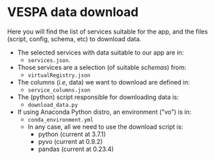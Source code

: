 # VESPA data download

Here you will find the list of services suitable for the app,
and the files (script, config, schema, etc) to download data.

* The selected services with data suitable to our app are in: 
  * `services.json`.
* Those services are a selection (of suitable _schemas_) from:
  * `virtualRegistry.json`
* The columns (_i.e_, data) we want to download are defined in:
  * `service_columns.json`
* The (python) script responsible for downloading data is:
  * `download_data.py`
* If using Anaconda Python distro, an environment ("vo") is in:
  * `conda_environment.yml`
  * In any case, all we need to use the download script is:
    * python (current at 3.7.1)
    * pyvo (current at 0.9.2)
    * pandas (current at 0.23.4)

